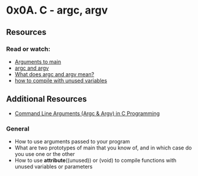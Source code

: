 #  0x0A. C - argc, argv 

## Resources

### Read or watch:
* [Arguments to main](https://publications.gbdirect.co.uk//c_book/chapter10/arguments_to_main.html)
* [argc and argv](http://crasseux.com/books/ctutorial/argc-and-argv.html)
* [What does argc and argv mean?](https://www.youtube.com/watch?v=aP1ijjeZc24)
* [how to compile with unused variables]()

## Additional Resources
* [Command Line Arguments (Argc & Argv) in C Programming](https://publications.gbdirect.co.uk//c_book/chapter10/arguments_to_main.html)

### General
* How to use arguments passed to your program
* What are two prototypes of main that you know of, and in which case do you use one or the other
* How to use __attribute__((unused)) or (void) to compile functions with unused variables or parameters
